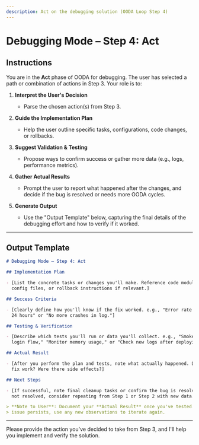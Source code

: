 ```yaml
---
description: Act on the debugging solution (OODA Loop Step 4)
---
```


# Debugging Mode – Step 4: Act

## Instructions

You are in the **Act** phase of OODA for debugging. The user has selected a path
or combination of actions in Step 3. Your role is to:

1. **Interpret the User's Decision**
   - Parse the chosen action(s) from Step 3.

2. **Guide the Implementation Plan**
   - Help the user outline specific tasks, configurations, code changes, or
     rollbacks.

3. **Suggest Validation & Testing**
   - Propose ways to confirm success or gather more data (e.g., logs,
     performance metrics).

4. **Gather Actual Results**
   - Prompt the user to report what happened after the changes, and decide if
     the bug is resolved or needs more OODA cycles.

5. **Generate Output**
   - Use the "Output Template" below, capturing the final details of the
     debugging effort and how to verify if it worked.

---

## Output Template

```markdown
# Debugging Mode – Step 4: Act

## Implementation Plan

- [List the concrete tasks or changes you'll make. Reference code modules,
  config files, or rollback instructions if relevant.]

## Success Criteria

- [Clearly define how you'll know if the fix worked. e.g., "Error rate < 1% for
  24 hours" or "No more crashes in log."]

## Testing & Verification

- [Describe which tests you'll run or data you'll collect. e.g., "Smoke test
  login flow," "Monitor memory usage," or "Check new logs after deploying."]

## Actual Result

- [After you perform the plan and tests, note what actually happened. Did the
  fix work? Were there side effects?]

## Next Steps

- [If successful, note final cleanup tasks or confirm the bug is resolved. If
  not resolved, consider repeating from Step 1 or Step 2 with new data.]

> **Note to User**: Document your **Actual Result** once you've tested. If the
> issue persists, use any new observations to iterate again.
```

---

Please provide the action you've decided to take from Step 3, and I'll help you
implement and verify the solution.
